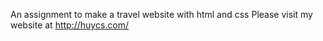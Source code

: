 An assignment to make a travel website with html and css
Please visit my website at http://huycs.com/
